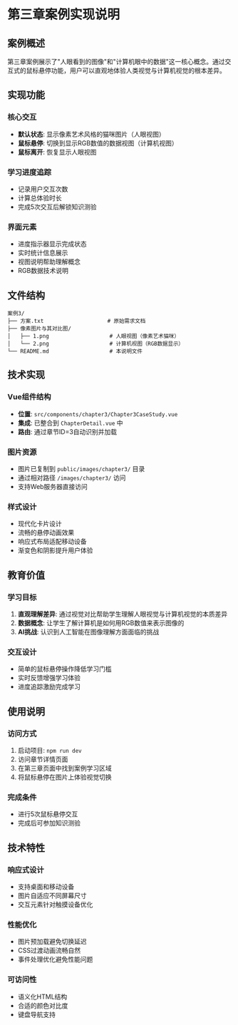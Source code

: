 # 第三章案例实现说明

## 案例概述
第三章案例展示了"人眼看到的图像"和"计算机眼中的数据"这一核心概念。通过交互式的鼠标悬停功能，用户可以直观地体验人类视觉与计算机视觉的根本差异。

## 实现功能

### 核心交互
- **默认状态**: 显示像素艺术风格的猫咪图片（人眼视图）
- **鼠标悬停**: 切换到显示RGB数值的数据视图（计算机视图）
- **鼠标离开**: 恢复显示人眼视图

### 学习进度追踪
- 记录用户交互次数
- 计算总体验时长
- 完成5次交互后解锁知识测验

### 界面元素
- 进度指示器显示完成状态
- 实时统计信息展示
- 视图说明帮助理解概念
- RGB数据技术说明

## 文件结构

```
案例3/
├── 方案.txt                    # 原始需求文档
├── 像素图片与其对比图/
│   ├── 1.png                   # 人眼视图（像素艺术猫咪）
│   └── 2.png                   # 计算机视图（RGB数据显示）
└── README.md                   # 本说明文件
```

## 技术实现

### Vue组件结构
- **位置**: `src/components/chapter3/Chapter3CaseStudy.vue`
- **集成**: 已整合到 `ChapterDetail.vue` 中
- **路由**: 通过章节ID=3自动识别并加载

### 图片资源
- 图片已复制到 `public/images/chapter3/` 目录
- 通过相对路径 `/images/chapter3/` 访问
- 支持Web服务器直接访问

### 样式设计
- 现代化卡片设计
- 流畅的悬停动画效果
- 响应式布局适配移动设备
- 渐变色和阴影提升用户体验

## 教育价值

### 学习目标
1. **直观理解差异**: 通过视觉对比帮助学生理解人眼视觉与计算机视觉的本质差异
2. **数据概念**: 让学生了解计算机是如何用RGB数值来表示图像的
3. **AI挑战**: 认识到人工智能在图像理解方面面临的挑战

### 交互设计
- 简单的鼠标悬停操作降低学习门槛
- 实时反馈增强学习体验
- 进度追踪激励完成学习

## 使用说明

### 访问方式
1. 启动项目: `npm run dev`
2. 访问章节详情页面
3. 在第三章页面中找到案例学习区域
4. 将鼠标悬停在图片上体验视觉切换

### 完成条件
- 进行5次鼠标悬停交互
- 完成后可参加知识测验

## 技术特性

### 响应式设计
- 支持桌面和移动设备
- 图片自适应不同屏幕尺寸
- 交互元素针对触摸设备优化

### 性能优化
- 图片预加载避免切换延迟
- CSS过渡动画流畅自然
- 事件处理优化避免性能问题

### 可访问性
- 语义化HTML结构
- 合适的颜色对比度
- 键盘导航支持
